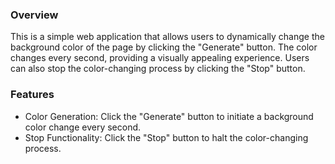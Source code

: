 ### Overview
This is a simple web application that allows users to dynamically change the background color of the page by clicking the "Generate" button. The color changes every second, providing a visually appealing experience. Users can also stop the color-changing process by clicking the "Stop" button.

### Features 
* Color Generation: Click the "Generate" button to initiate a background color change every second.
* Stop Functionality: Click the "Stop" button to halt the color-changing process.
